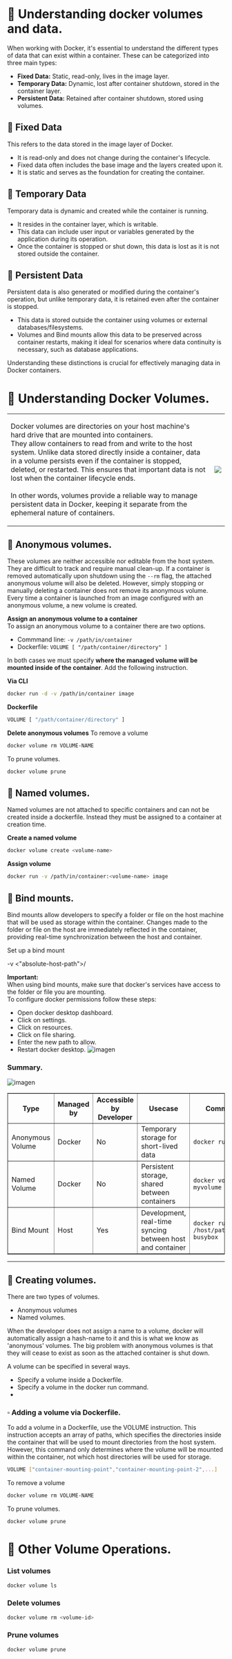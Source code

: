 # 📌 Understanding docker volumes and data.
When working with Docker, it's essential to understand the different types of data that can exist within a container. These can be categorized into three main types:
- **Fixed Data:** Static, read-only, lives in the image layer.
- **Temporary Data:** Dynamic, lost after container shutdown, stored in the container layer.
- **Persistent Data:** Retained after container shutdown, stored using volumes.
   
## 🔹 Fixed Data
This refers to the data stored in the image layer of Docker.

- It is read-only and does not change during the container's lifecycle.
- Fixed data often includes the base image and the layers created upon it.
- It is static and serves as the foundation for creating the container.
   
## 🔹 Temporary Data   
Temporary data is dynamic and created while the container is running.
- It resides in the container layer, which is writable.
- This data can include user input or variables generated by the application during its operation.
- Once the container is stopped or shut down, this data is lost as it is not stored outside the container.
   
## 🔹 Persistent Data   
Persistent data is also generated or modified during the container's operation, but unlike temporary data, it is retained even after the container is stopped.
- This data is stored outside the container using volumes or external databases/filesystems.
- Volumes and Bind mounts allow this data to be preserved across container restarts, making it ideal for scenarios where data continuity is necessary, such as database applications.

Understanding these distinctions is crucial for effectively managing data in Docker containers.

# 📌 Understanding Docker Volumes. 

<table>
   <tr>
      <td>
         <p>
Docker volumes are directories on your host machine's hard drive that are mounted into containers.<br/> They allow containers to read from and write to the host system. Unlike data stored directly inside a container, data in a volume persists even if the container is stopped, deleted, or restarted. This ensures that important data is not lost when the container lifecycle ends. <br/><br/> In other words, volumes provide a reliable way to manage persistent data in Docker, keeping it separate from the ephemeral nature of containers.
            </p>
         </td>
      <td><img align="right" src="https://github.com/user-attachments/assets/acb4afd1-7962-45f3-a715-ef2d1724b1fe">
</td>
   </tr>
</table>

## 🔹 Anonymous volumes.
These volumes are neither accessible nor editable from the host system. They are difficult to track and require manual clean-up.
If a container is removed automatically upon shutdown using the `--rm` flag, the attached anonymous volume will also be deleted. However, simply stopping or manually deleting a container does not remove its anonymous volume. 
Every time a container is launched from an image configured with an anonymous volume, a new volume is created.

**Assign an anonymous volume to a container**   
To assign an anonymous volume to a container there are two options. 
- Commmand line: `-v /path/in/container`
- Dockerfile: `VOLUME [ "/path/container/directory" ]`

In both cases we must specify **where the managed volume will be mounted inside of the container**.
Add the following instruction.

**Via CLI**   
```bash
docker run -d -v /path/in/container image
```
   
**Dockerfile**   
```bash
VOLUME [ "/path/container/directory" ]
```

**Delete anonymous volumes**
To remove a volume 
```bash
docker volume rm VOLUME-NAME
```

To prune volumes.
```bash
docker volume prune
```

## 🔹 Named volumes.
Named volumes are not attached to specific containers and can not be created inside a dockerfile. Instead they must be assigned to a container at creation time.

**Create a named volume**
```bash
docker volume create <volume-name>
```

**Assign volume**
```bash
docker run -v /path/in/container:<volume-name> image
```

## 🔹 Bind mounts.
Bind mounts allow developers to specify a folder or file on the host machine that will be used as storage within the container. Changes made to the folder or file on the host are immediately reflected in the container, providing real-time synchronization between the host and container.


Set up a bind mount

-v <"absolute-host-path">/<path-in-container>


**Important:**  
When using bind mounts, make sure that docker's services have access to the folder or file you are mounting.  
To configure docker permissions follow these steps:
- Open docker desktop dashboard.
- Click on settings.
- Click on resources.
- Click on file sharing.
- Enter the new path to allow.
- Restart docker desktop.
![imagen](https://github.com/user-attachments/assets/6b39990f-eb75-4ee6-b67f-a70e85534e5b)












### Summary.

![imagen](https://github.com/user-attachments/assets/ecd98e8b-3e10-41aa-97a2-5992b75a2407)


<table border="1" cellpadding="10" cellspacing="0">
  <thead>
    <tr>
      <th>Type</th>
      <th>Managed by</th>
      <th>Accessible by Developer</th>
      <th>Usecase</th>
      <th>Command to Create</th>
    </tr>
  </thead>
  <tbody>
    <tr>
      <td>Anonymous Volume</td>
      <td>Docker</td>
      <td>No</td>
      <td>Temporary storage for short-lived data</td>
      <td><code>docker run -v /app busybox</code></td>
    </tr>
    <tr>
      <td>Named Volume</td>
      <td>Docker</td>
      <td>No</td>
      <td>Persistent storage, shared between containers</td>
      <td><code>docker volume create myvolume</code></td>
    </tr>
    <tr>
      <td>Bind Mount</td>
      <td>Host</td>
      <td>Yes</td>
      <td>Development, real-time syncing between host and container</td>
      <td><code>docker run -v /host/path:/container/path busybox</code></td>
    </tr>
  </tbody>
</table>

---

## 🔹 Creating volumes.
There are two types of volumes.
- Anonymous volumes
- Named volumes.

When the developer does not assign a name to a volume, docker will automatically assign a hash-name to it and this is what we know as 'anonymous' volumes. The big problem with anonymous volumes is that they will cease to exist as soon as the attached container is shut down. 


A volume can be specified in several ways.
- Specify a volume inside a Dockerfile.
- Specify a volume in the docker run command.
- 

### ▫️ Adding a volume via Dockerfile.
To add a volume in a Dockerfile, use the VOLUME instruction. This instruction accepts an array of paths, which specifies the directories inside the container that will be used to mount directories from the host system. However, this command only determines where the volume will be mounted within the container, not which host directories will be used for storage.

```bash
VOLUME ["container-mounting-point","container-mounting-point-2",...]
```

To remove a volume 
```bash
docker volume rm VOLUME-NAME
```

To prune volumes.
```bash
docker volume prune
```


# 📍 Other Volume Operations.
### List volumes
```bash
docker volume ls
```

### Delete volumes
```bash
docker volume rm <volume-id>
```

### Prune volumes
```bash
docker volume prune
```
